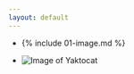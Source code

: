 ```yaml
---
layout: default
---
```



- {% include 01-image.md %}
+ ![Image of Yaktocat](https://octodex.github.com/images/yaktocat.png)
